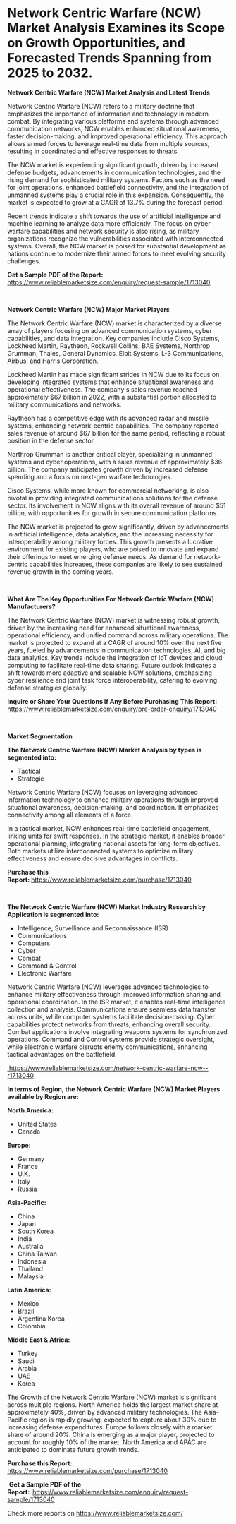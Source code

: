 <p><h1>Network Centric Warfare (NCW) Market Analysis Examines its Scope on Growth Opportunities, and Forecasted Trends Spanning from 2025 to 2032.</h1></p><p><strong>Network Centric Warfare (NCW) Market Analysis and Latest Trends</strong></p>
<p><p>Network Centric Warfare (NCW) refers to a military doctrine that emphasizes the importance of information and technology in modern combat. By integrating various platforms and systems through advanced communication networks, NCW enables enhanced situational awareness, faster decision-making, and improved operational efficiency. This approach allows armed forces to leverage real-time data from multiple sources, resulting in coordinated and effective responses to threats.</p><p>The NCW market is experiencing significant growth, driven by increased defense budgets, advancements in communication technologies, and the rising demand for sophisticated military systems. Factors such as the need for joint operations, enhanced battlefield connectivity, and the integration of unmanned systems play a crucial role in this expansion. Consequently, the market is expected to grow at a CAGR of 13.7% during the forecast period.</p><p>Recent trends indicate a shift towards the use of artificial intelligence and machine learning to analyze data more efficiently. The focus on cyber warfare capabilities and network security is also rising, as military organizations recognize the vulnerabilities associated with interconnected systems. Overall, the NCW market is poised for substantial development as nations continue to modernize their armed forces to meet evolving security challenges.</p></p>
<p><strong>Get a Sample PDF of the Report:&nbsp;</strong> <a href="https://www.reliablemarketsize.com/enquiry/request-sample/1713040?utm_campaign=1872&utm_medium=2&utm_source=Github&utm_content=ia&utm_term=11012025&utm_id=network-centric-warfare-ncw">https://www.reliablemarketsize.com/enquiry/request-sample/1713040</a></p>
<p>&nbsp;</p>
<p><strong>Network Centric Warfare (NCW) Major Market Players</strong></p>
<p><p>The Network Centric Warfare (NCW) market is characterized by a diverse array of players focusing on advanced communication systems, cyber capabilities, and data integration. Key companies include Cisco Systems, Lockheed Martin, Raytheon, Rockwell Collins, BAE Systems, Northrop Grumman, Thales, General Dynamics, Elbit Systems, L-3 Communications, Airbus, and Harris Corporation. </p><p>Lockheed Martin has made significant strides in NCW due to its focus on developing integrated systems that enhance situational awareness and operational effectiveness. The company's sales revenue reached approximately $67 billion in 2022, with a substantial portion allocated to military communications and networks.</p><p>Raytheon has a competitive edge with its advanced radar and missile systems, enhancing network-centric capabilities. The company reported sales revenue of around $67 billion for the same period, reflecting a robust position in the defense sector.</p><p>Northrop Grumman is another critical player, specializing in unmanned systems and cyber operations, with a sales revenue of approximately $36 billion. The company anticipates growth driven by increased defense spending and a focus on next-gen warfare technologies.</p><p>Cisco Systems, while more known for commercial networking, is also pivotal in providing integrated communications solutions for the defense sector. Its involvement in NCW aligns with its overall revenue of around $51 billion, with opportunities for growth in secure communication platforms.</p><p>The NCW market is projected to grow significantly, driven by advancements in artificial intelligence, data analytics, and the increasing necessity for interoperability among military forces. This growth presents a lucrative environment for existing players, who are poised to innovate and expand their offerings to meet emerging defense needs. As demand for network-centric capabilities increases, these companies are likely to see sustained revenue growth in the coming years.</p></p>
<p>&nbsp;</p>
<p><strong>What Are The Key Opportunities For Network Centric Warfare (NCW) Manufacturers?</strong></p>
<p><p>The Network Centric Warfare (NCW) market is witnessing robust growth, driven by the increasing need for enhanced situational awareness, operational efficiency, and unified command across military operations. The market is projected to expand at a CAGR of around 10% over the next five years, fueled by advancements in communication technologies, AI, and big data analytics. Key trends include the integration of IoT devices and cloud computing to facilitate real-time data sharing. Future outlook indicates a shift towards more adaptive and scalable NCW solutions, emphasizing cyber resilience and joint task force interoperability, catering to evolving defense strategies globally.</p></p>
<p><strong>Inquire or Share Your Questions If Any Before Purchasing This Report:</strong> <a href="https://www.reliablemarketsize.com/enquiry/pre-order-enquiry/1713040?utm_campaign=1872&utm_medium=2&utm_source=Github&utm_content=ia&utm_term=11012025&utm_id=network-centric-warfare-ncw">https://www.reliablemarketsize.com/enquiry/pre-order-enquiry/1713040</a></p>
<p>&nbsp;</p>
<p><strong>Market Segmentation</strong></p>
<p><strong>The Network Centric Warfare (NCW) Market Analysis by types is segmented into:</strong></p>
<p><ul><li>Tactical</li><li>Strategic</li></ul></p>
<p><p>Network Centric Warfare (NCW) focuses on leveraging advanced information technology to enhance military operations through improved situational awareness, decision-making, and coordination. It emphasizes connectivity among all elements of a force. </p><p>In a tactical market, NCW enhances real-time battlefield engagement, linking units for swift responses. In the strategic market, it enables broader operational planning, integrating national assets for long-term objectives. Both markets utilize interconnected systems to optimize military effectiveness and ensure decisive advantages in conflicts.</p></p>
<p><strong>Purchase this Report:&nbsp;</strong><a href="https://www.reliablemarketsize.com/purchase/1713040?utm_campaign=1872&utm_medium=2&utm_source=Github&utm_content=ia&utm_term=11012025&utm_id=network-centric-warfare-ncw">https://www.reliablemarketsize.com/purchase/1713040</a></p>
<p>&nbsp;</p>
<p><strong>The Network Centric Warfare (NCW) Market Industry Research by Application is segmented into:</strong></p>
<p><ul><li>Intelligence, Survelliance and Reconnaissance (ISR)</li><li>Communications</li><li>Computers</li><li>Cyber</li><li>Combat</li><li>Command & Control</li><li>Electronic Warfare</li></ul></p>
<p><p>Network Centric Warfare (NCW) leverages advanced technologies to enhance military effectiveness through improved information sharing and operational coordination. In the ISR market, it enables real-time intelligence collection and analysis. Communications ensure seamless data transfer across units, while computer systems facilitate decision-making. Cyber capabilities protect networks from threats, enhancing overall security. Combat applications involve integrating weapons systems for synchronized operations. Command and Control systems provide strategic oversight, while electronic warfare disrupts enemy communications, enhancing tactical advantages on the battlefield.</p></p>
<p><a href="https://www.reliablemarketsize.com/network-centric-warfare-ncw--r1713040?utm_campaign=1872&utm_medium=2&utm_source=Github&utm_content=ia&utm_term=11012025&utm_id=network-centric-warfare-ncw">&nbsp;https://www.reliablemarketsize.com/network-centric-warfare-ncw--r1713040</a></p>
<p><strong>In terms of Region, the Network Centric Warfare (NCW) Market Players available by Region are:</strong></p>
<p>
    <p> <strong> North America: </strong>
        <ul>
            <li>United States</li>
            <li>Canada</li>
        </ul>
        </p> 
    <p> <strong> Europe: </strong>
        <ul>
            <li>Germany</li>
            <li>France</li>
            <li>U.K.</li>
            <li>Italy</li>
            <li>Russia</li>
        </ul>
        </p> 
    <p> <strong> Asia-Pacific: </strong>
        <ul>
            <li>China</li>
            <li>Japan</li>
            <li>South Korea</li>
            <li>India</li>
            <li>Australia</li>
            <li>China Taiwan</li>
            <li>Indonesia</li>
            <li>Thailand</li>
            <li>Malaysia</li>
        </ul>
        </p> 
    <p> <strong> Latin America: </strong>
        <ul>
            <li>Mexico</li>
            <li>Brazil</li>
            <li>Argentina Korea</li>
            <li>Colombia</li>
        </ul>
        </p> 
    <p> <strong> Middle East & Africa: </strong>
        <ul>
            <li>Turkey</li>
            <li>Saudi</li>
            <li>Arabia</li>
            <li>UAE</li>
            <li>Korea</li>
        </ul>
    </p>
    </p>
<p><p>The Growth of the Network Centric Warfare (NCW) market is significant across multiple regions. North America holds the largest market share at approximately 40%, driven by advanced military technologies. The Asia-Pacific region is rapidly growing, expected to capture about 30% due to increasing defense expenditures. Europe follows closely with a market share of around 20%. China is emerging as a major player, projected to account for roughly 10% of the market. North America and APAC are anticipated to dominate future growth trends.</p></p>
<p><strong>Purchase this Report: </strong><a href="https://www.reliablemarketsize.com/purchase/1713040?utm_campaign=1872&utm_medium=2&utm_source=Github&utm_content=ia&utm_term=11012025&utm_id=network-centric-warfare-ncw">https://www.reliablemarketsize.com/purchase/1713040</a></p>
<p>&nbsp;<strong>Get a Sample PDF of the Report:&nbsp;&nbsp;</strong><a href="https://www.reliablemarketsize.com/enquiry/request-sample/1713040?utm_campaign=1872&utm_medium=2&utm_source=Github&utm_content=ia&utm_term=11012025&utm_id=network-centric-warfare-ncw">https://www.reliablemarketsize.com/enquiry/request-sample/1713040</a></p>
<p><strong></strong></p>
<p>Check more reports on <a href="https://www.reliablemarketsize.com/?utm_campaign=1872&utm_medium=2&utm_source=Github&utm_content=ia&utm_term=11012025&utm_id=network-centric-warfare-ncw">https://www.reliablemarketsize.com/</a></p>